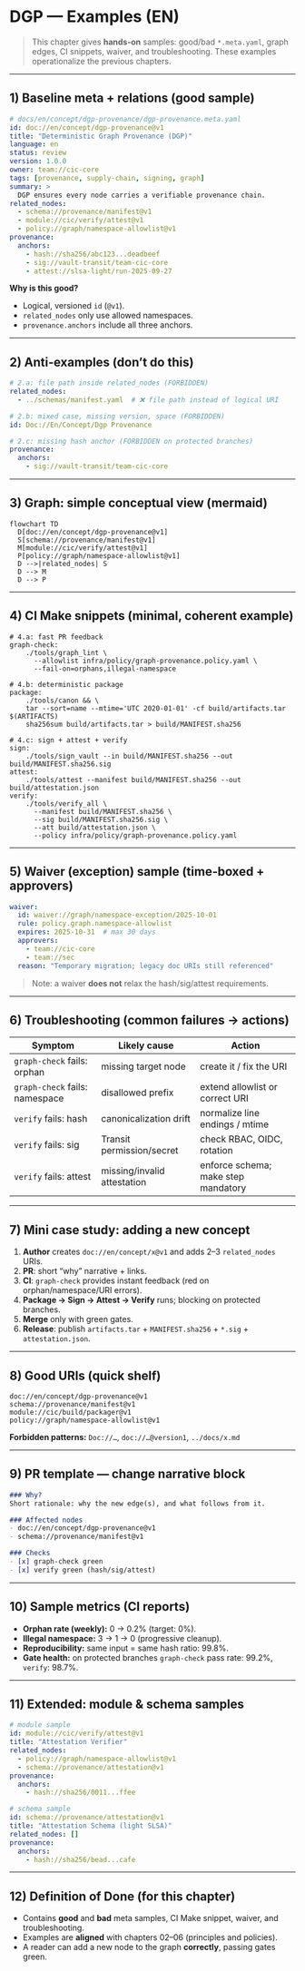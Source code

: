 # DGP — Examples (EN)

> This chapter gives **hands‑on** samples: good/bad `*.meta.yaml`, graph edges, CI snippets, waiver, and troubleshooting. These examples operationalize the previous chapters.

---

## 1) Baseline meta + relations (good sample)

```yaml
# docs/en/concept/dgp-provenance/dgp-provenance.meta.yaml
id: doc://en/concept/dgp-provenance@v1
title: "Deterministic Graph Provenance (DGP)"
language: en
status: review
version: 1.0.0
owner: team://cic-core
tags: [provenance, supply-chain, signing, graph]
summary: >
  DGP ensures every node carries a verifiable provenance chain.
related_nodes:
  - schema://provenance/manifest@v1
  - module://cic/verify/attest@v1
  - policy://graph/namespace-allowlist@v1
provenance:
  anchors:
    - hash://sha256/abc123...deadbeef
    - sig://vault-transit/team-cic-core
    - attest://slsa-light/run-2025-09-27
```

**Why is this good?**

* Logical, versioned `id` (`@v1`).
* `related_nodes` only use allowed namespaces.
* `provenance.anchors` include all three anchors.

---

## 2) Anti‑examples (don’t do this)

```yaml
# 2.a: file path inside related_nodes (FORBIDDEN)
related_nodes:
  - ../schemas/manifest.yaml  # ❌ file path instead of logical URI
```

```yaml
# 2.b: mixed case, missing version, space (FORBIDDEN)
id: Doc://En/Concept/Dgp Provenance
```

```yaml
# 2.c: missing hash anchor (FORBIDDEN on protected branches)
provenance:
  anchors:
    - sig://vault-transit/team-cic-core
```

---

## 3) Graph: simple conceptual view (mermaid)

```mermaid
flowchart TD
  D[doc://en/concept/dgp-provenance@v1]
  S[schema://provenance/manifest@v1]
  M[module://cic/verify/attest@v1]
  P[policy://graph/namespace-allowlist@v1]
  D -->|related_nodes| S
  D --> M
  D --> P
```

---

## 4) CI Make snippets (minimal, coherent example)

```make
# 4.a: fast PR feedback
graph-check:
	./tools/graph_lint \
	  --allowlist infra/policy/graph-provenance.policy.yaml \
	  --fail-on=orphans,illegal-namespace

# 4.b: deterministic package
package:
	./tools/canon && \
	tar --sort=name --mtime='UTC 2020-01-01' -cf build/artifacts.tar $(ARTIFACTS)
	sha256sum build/artifacts.tar > build/MANIFEST.sha256

# 4.c: sign + attest + verify
sign:
	./tools/sign_vault --in build/MANIFEST.sha256 --out build/MANIFEST.sha256.sig
attest:
	./tools/attest --manifest build/MANIFEST.sha256 --out build/attestation.json
verify:
	./tools/verify_all \
	  --manifest build/MANIFEST.sha256 \
	  --sig build/MANIFEST.sha256.sig \
	  --att build/attestation.json \
	  --policy infra/policy/graph-provenance.policy.yaml
```

---

## 5) Waiver (exception) sample (time‑boxed + approvers)

```yaml
waiver:
  id: waiver://graph/namespace-exception/2025-10-01
  rule: policy.graph.namespace-allowlist
  expires: 2025-10-31  # max 30 days
  approvers:
    - team://cic-core
    - team://sec
  reason: "Temporary migration; legacy doc URIs still referenced"
```

> Note: a waiver **does not** relax the hash/sig/attest requirements.

---

## 6) Troubleshooting (common failures → actions)

| Symptom                        | Likely cause                | Action                              |
| ------------------------------ | --------------------------- | ----------------------------------- |
| `graph-check` fails: orphan    | missing target node         | create it / fix the URI             |
| `graph-check` fails: namespace | disallowed prefix           | extend allowlist or correct URI     |
| `verify` fails: hash           | canonicalization drift      | normalize line endings / mtime      |
| `verify` fails: sig            | Transit permission/secret   | check RBAC, OIDC, rotation          |
| `verify` fails: attest         | missing/invalid attestation | enforce schema; make step mandatory |

---

## 7) Mini case study: adding a new concept

1. **Author** creates `doc://en/concept/x@v1` and adds 2–3 `related_nodes` URIs.
2. **PR**: short “why” narrative + links.
3. **CI**: `graph-check` provides instant feedback (red on orphan/namespace/URI errors).
4. **Package → Sign → Attest → Verify** runs; blocking on protected branches.
5. **Merge** only with green gates.
6. **Release**: publish `artifacts.tar` + `MANIFEST.sha256` + `*.sig` + `attestation.json`.

---

## 8) Good URIs (quick shelf)

```
doc://en/concept/dgp-provenance@v1
schema://provenance/manifest@v1
module://cic/build/packager@v1
policy://graph/namespace-allowlist@v1
```

**Forbidden patterns:** `Doc://…`, `doc://…@version1`, `../docs/x.md`

---

## 9) PR template — change narrative block

```md
### Why?
Short rationale: why the new edge(s), and what follows from it.

### Affected nodes
- doc://en/concept/dgp-provenance@v1
- schema://provenance/manifest@v1

### Checks
- [x] graph-check green
- [x] verify green (hash/sig/attest)
```

---

## 10) Sample metrics (CI reports)

* **Orphan rate (weekly):** 0 → 0.2% (target: 0%).
* **Illegal namespace:** 3 → 1 → 0 (progressive cleanup).
* **Reproducibility:** same input = same hash ratio: 99.8%.
* **Gate health:** on protected branches `graph-check` pass rate: 99.2%, `verify`: 98.7%.

---

## 11) Extended: module & schema samples

```yaml
# module sample
id: module://cic/verify/attest@v1
title: "Attestation Verifier"
related_nodes:
  - policy://graph/namespace-allowlist@v1
  - schema://provenance/attestation@v1
provenance:
  anchors:
    - hash://sha256/0011...ffee

# schema sample
id: schema://provenance/attestation@v1
title: "Attestation Schema (light SLSA)"
related_nodes: []
provenance:
  anchors:
    - hash://sha256/bead...cafe
```

---

## 12) Definition of Done (for this chapter)

* Contains **good** and **bad** meta samples, CI Make snippet, waiver, and troubleshooting.
* Examples are **aligned** with chapters 02–06 (principles and policies).
* A reader can add a new node to the graph **correctly**, passing gates green.

